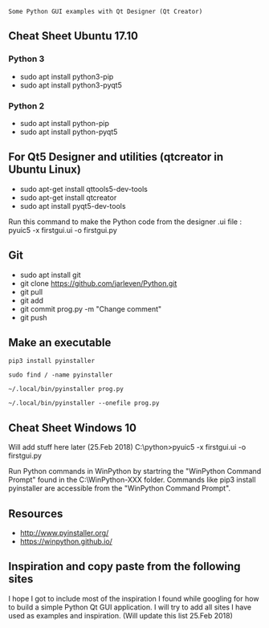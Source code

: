 	Some Python GUI examples with Qt Designer (Qt Creator)


##  Cheat Sheet Ubuntu 17.10

### Python 3

 * sudo apt install python3-pip
 * sudo apt  install python3-pyqt5

### Python 2

 * sudo apt install python-pip
 * sudo apt  install python-pyqt5

## For Qt5 Designer and utilities  (qtcreator in Ubuntu Linux)

 * sudo apt-get install qttools5-dev-tools
 * sudo apt-get install qtcreator
 * sudo apt install pyqt5-dev-tools


Run this command to make the Python code from the designer .ui file : pyuic5 -x firstgui.ui -o firstgui.py


## Git 
 * sudo apt install git
 * git clone https://github.com/jarleven/Python.git
 * git pull
 * git add 
 * git commit prog.py -m "Change comment" 
 * git push


## Make an executable

	pip3 install pyinstaller

	sudo find / -name pyinstaller

	~/.local/bin/pyinstaller prog.py

	~/.local/bin/pyinstaller --onefile prog.py

##  Cheat Sheet Windows 10

Will add stuff here later (25.Feb 2018)
C:\python>pyuic5 -x firstgui.ui -o firstgui.py

Run Python commands in WinPython by startring the "WinPython Command Prompt" found in the C:\WinPython-XXX folder.
Commands like pip3 install pyinstaller are accessible from the "WinPython Command Prompt".

## Resources

 * http://www.pyinstaller.org/
 * https://winpython.github.io/
 

## Inspiration and copy paste from the following sites

I hope I got to include most of the inspiration I found while googling for how to build a simple Python Qt GUI application.
I will try to add all sites I have used as examples and inspiration. (Will update this list 25.Feb 2018)

